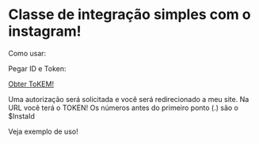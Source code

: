 # Classe de integração simples com o instagram!

Como usar:

Pegar ID e Token:

<a href='https://www.instagram.com/oauth/authorize/?client_id=1c86605483794e6180c8297bb5a5eb0b&redirect_uri=https://robsonvleite.com&response_type=token&scope=basic'>Obter ToKEM!</a>

Uma autorização será solicitada e você será redirecionado a meu site. Na URL você terá o TOKEN! Os números antes do primeiro ponto (.) são o $InstaId

Veja exemplo de uso!
